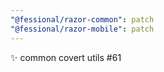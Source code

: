 ```yaml
---
"@fessional/razor-common": patch
"@fessional/razor-mobile": patch
---
```


✨ common covert utils #61
